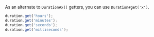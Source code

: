 As an alternate to `Duration#x()` getters, you can use `Duration#get('x')`.

```javascript
duration.get('hours');
duration.get('minutes');
duration.get('seconds');
duration.get('milliseconds');
```
